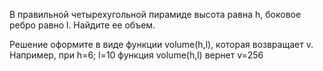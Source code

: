 В правильной четырехугольной пирамиде высота равна h, боковое ребро равно l.
Найдите ее объем.

Решение оформите в виде функции volume(h,l), которая возвращает v. Например,
при h=6; l=10 функция volume(h,l) вернет v=256
